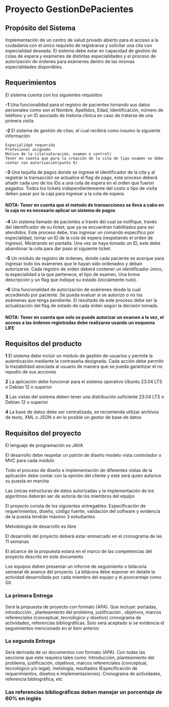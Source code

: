 #  Proyecto GestionDePacientes

## Propósito del Sistema
Implementación de un centro de salud privado abierto para el acceso a la ciudadania con el único requisito de registrarse  y solicitar una cita con especialidad deseada. El sistema debe estar en capacidad de gestión de colas de espera y exámenes de distintas especialidades y el proceso de autorización de órdenes para exámenes dentro de las mismas especialidades disponibles.

## Requerimientos
El sistema cuenta con los siguientes requisitos

**-1** Una funcionalidad para el registro de pacientes tomando sus datos personales como son el Nombre, Apellidos, Edad, Identificación, número de teléfono y un ID asociado de historia clínica en caso de tratarse de una primera visita

**-2** El sistema de gestión de citas, el cual recibirá como insumo la siguiente información

    Especialidad requerida
    Profesional asignado
    Motivo de la cita(valoración, examen o control)
    Tener en cuenta que para la creación de la cita de tipo examen se debe contar con autorización(punto 6)

**-3** Una taquilla de pagos donde se ingrese el identificador de la cita y al registrar la transacción se actualice el flag de pago, este proceso deberá añadir cada uno de los IDs a una cola de espera en el orden que fueron pagados. Todos los tickets independientemente del costo o tipo de visita deben pasar por la caja para ingresar a la cola de espera.

#### NOTA: Tener en cuenta que el metodo de transacciones se lleva a cabo en la caja no es necesario aplicar un sistema de pagos

**-4** Un sistema llamado de pacientes a través del cual se notifique,  través del identificador de su ticket, que ya se encuentran habilitados para ser atendidos. Este proceso debe, tras ingresar un comando específico por especialidad, tomar un ID de la cola de espera (respetando el orden de ingreso). Mostrando en pantalla. Una vez se haya tomado un ID, este debe abandonar la cola para dar paso al siguiente ticket.

**-5** Un módulo de registro de órdenes, donde cada paciente se acerque para ingresar todo los exámenes que le hayan sido ordenados y deban autorizarse. Cada registro de orden deberá contener un identificador único, la especialidad a la que pertenece, el tipo de examen, Una breve descripción y un flag que indique su estado (inicialmente nulo).

**-6** Una funcionalidad de autorización de exámenes desde la cual accediendo por paciente. Se pueda evaluar si se autorizo o no los exámenes que tenga pendiente. El resultado de este proceso debe ser la actualización del flag de estado de cada órden según la decisión tomada. 

#### NOTA: Tener en cuenta que solo se puede autorizar un examen a la vez, el acceso a las órdenes registradas debe realizarse usando un esquema LIFE

## Requisitos del producto

**1** El sistema debe incluir un módulo de gestión de usuarios y permite la autenticación mediante la contraseña designada. Cada acción debe permitir la trazabilidad asociada al usuario de manera que se pueda garantizar el no repudio de sus acciones

**2** La aplicación debe funcionar para el sistema operativo Ubuntu 23.04 LTS o Debian 12 o superior

**3** Las vistas del sistema deben tener una distribución suficiente 23.04 LTS o Debian 12 o superior

**4** La base de datos debe ser centralizada, se recomienda utilizar archivos de texto, XML o JSON o en lo posible un gestor de base de datos

## Requisitos del proyecto 
El lenguaje de programación es JAVA

El desarrollo debe respetar un patrón de diseño modelo vista controlador o MVC para cada módulo

Todo el proceso de diseño e implementación de diferentes vistas de la aplicación debe contar con la opinión del cliente y este será quien autorice su puesta en marcha

Las únicas estructuras de datos autorizadas y la implementación de los algoritmos deberán ser de autoría de los miembros del equipo

El proyecto consta de los siguientes entregables: Especificación de requerimientos, diseño, código fuente, validación del software y evidencia de la puesta tendrán máximo 3 estudiantes

Metodología de desarrollo es libre

El desarrollo del proyecto deberá estar enmarcado en el cronograma de las 11 semanas

El alcance de la propuesta estará en el marco de las competencias del proyecto descrito en este documento 

Los equipos deben presentar un informe de seguimiento o bitácoria semanal de avance del proyecto. La bitácora debe exponer en detalle la actividad desarrollada por cada miembro del equipo y el poorcentaje como Git

### La primera Entrega
Será la propuesta de proyecto con formato (APA). Que incluye: portadas, introducción , planteamiento del problema, justificación , objetivos, marcos referenciales (conceptual, tecnológico y diseños) cronograma de actividades, referencias bibliográficas. Solo será aceptado si se evidencia el seguimientoo mencionado en el item anterior

### La segunda Entrega 
Será derivada de un documentoo con formato (APA). Con todas las seccione que este requiera tales como: Introducción, planteamiento del problema, justificación, objetivos, marcos referenciales (conceptual, tecnológico y/o legal), metología, resultados  (Especificación de requerimientos, diseños e implementaciones). Cronograma de actividades, referencia bibliográfica, etc

### Las referencias bibliográficas deben manejar un porcentaje de 60% en  inglés


